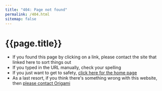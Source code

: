 ```yaml
---
title: "404: Page not found"
permalink: /404.html
sitemap: false
---
```


# {{page.title}}

- If you found this page by clicking on a link, please contact the site that linked here to sort things out
- If you typed in the URL manually, check your spelling
- If you just want to get to safety, [click here for the home page](/)
- As a last resort, if you think there's something wrong with this website, then [please contact Origami](/contact/)
